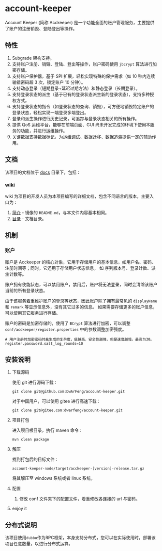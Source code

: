 # account-keeper

Account Keeper (简称 Acckeeper) 是一个功能全面的账户管理服务，主要提供了账户的注册销毁、登陆登出等操作。

## 特性

1. Subgrade 架构支持。
2. 支持账户注册、销毁、登陆、登出等操作，账户密码使用 `jbcrypt` 算法进行加密存储。
3. 支持账户保护器，基于 SPI 扩展，轻松实现特殊的保护需求（如 10 秒内连续输错密码超 3 次，锁定账户 10 分钟）。
4. 支持动态登录（短期登录+延迟过期方法）和静态登录（长期登录）。
5. 支持登录状态的派生（基于已有的登录状态派生新的登录状态），支持多种授权方式。
6. 支持登录状态的指令（如登录状态的查询、销毁），可方便地销毁特定账户的登录状态，轻松实现一端登录多端登出。
7. 登录和派生操作进行历史记录，可追踪与登录状态相关的所有操作。
8. 提供 QoS 运维平台，能够在前端页面、GUI 尚未开发完成的环境下使用本服务的功能，并进行运维操作。
9. 关键数据支持数据标记，为运维调试、数据迁移、数据追溯提供一定的辅助作用。

## 文档

该项目的文档位于 [docs](../../../docs) 目录下，包括：

### wiki

wiki 为项目的开发人员为本项目编写的详细文档，包含不同语言的版本，主要入口为：

1. [简介](./Introduction.md) - 镜像的 `README.md`，与本文件内容基本相同。
2. [目录](./Contents.md) - 文档目录。

## 机制

### 账户

账户是 Acckeeper 的核心对象，它用于存储用户的基本信息，如用户名、密码、注册时间等；同时，它还用于存储用户状态信息，
如 序列版本号、登录计数、派生计数等。

账户拥有使能状态，可以禁用账户，禁用后，账户将无法登录，同时会清除该账户当前的所有登录状态。

由于该服务着重维护账户的登录等状态，因此账户除了拥有最常见的 `displayName` 和 `remark` 等显示信息外，没有其它过多的信息。
如果需要存储更多的账户信息，可以使用其它服务进行存储。

账户的密码是加密存储的，使用了 `BCrypt` 算法进行加密，可以调整 `conf/acckeeper/register.properties` 中的参数调整加密强度。

```properties
# 用户注册时加密密码时盐生成的复杂度，值越高，安全性越强，但是速度越慢。最高为30。
register.password.salt_log_rounds=10
```

## 安装说明

1. 下载源码

   使用 git 进行源码下载：

   ```shell
   git clone git@github.com:DwArFeng/account-keeper.git
   ```

   对于中国用户，可以使用 gitee 进行高速下载：

   ```shell
   git clone git@gitee.com:dwarfeng/account-keeper.git
   ```

2. 项目打包

   进入项目根目录，执行 maven 命令：

   ```shell
   mvn clean package
   ```

3. 解压

   找到打包后的目标文件：

   ```
   account-keeper-node/target/acckeeper-[version]-release.tar.gz
   ```

   将其解压至 windows 系统或者 linux 系统。

4. 配置

   1. 修改 conf 文件夹下的配置文件，着重修改各连接的 url 与密码。

5. enjoy it

## 分布式说明

该项目使用`dubbo`作为RPC框架，本身支持分布式，您可以在实际使用时，部署该项目任意数量，以进行分布式运算。
